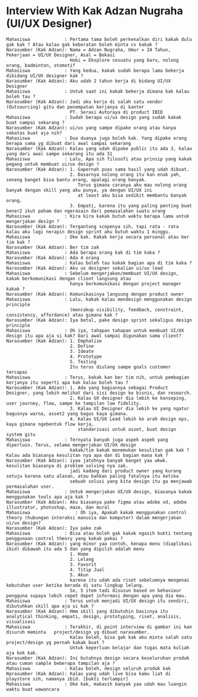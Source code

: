 # Interview With Kak Adzan Nugraha (UI/UX Designer)

    Mahasiswa             : Pertama tama boleh perkenalkan diri kakak dulu gak kak ? Atau kalau gak keberatan boleh minta cv kakak ?
    Narasumber (Kak Adzan): Nama = Adzan Nugraha, Umur = 24 Tahun, Pekerjaan = UI/UX Designer, Asal = Bekasi
                            Hobi = Eksplore sesuatu yang baru, nolong orang, badminton, otomotif
    Mahasiswa             : Yang kedua, kakak sudah berapa lama bekerja dibidang UI/UX designer kak ?
    Narasumber (Kak Adzan): Aku udah 2 tahun kerja di bidang UI/UX Designer
    Mahasiswa             : Untuk saat ini kakak bekerja dimana kak kalau boleh tau ?
    Narasumber (Kak Adzan): Jadi aku kerja di salah satu vendor (Outsourcing) gitu dan penempatan kerjanya di kantor 
                            PT. Serasi Autoraya di product IBID
    Mahasiswa             : Sudah berapa ui/ux design yang sudah kakak buat sampai sekarang ?
    Narasumber (Kak Adzan): ui/ux yang sampe dipake orang atau hanya sebatas buat aja nih?
    Mahasiswa             : Dua duanya juga boleh kak. Yang dipake orang berapa sama yg dibuat dari awal sampai sekarang
    Narasumber (Kak Adzan): Kalau yang udah dipake public itu ada 3, kalau yang dari awal sampe sekarang itu ada 31
    Mahasiswa             : Lalu, Apa sih filosofi atau prinsip yang kakak pegang untuk membuat ui/ux design ?
    Narasumber (Kak Adzan): 1. Gapernah puas sama hasil yang udah dibuat.
                            2. Dasarnya nolong orang itu kan enak yah, seneng banget bisa bantu orang, apalagi orang banyak. 
                               Terus gimana caranya aku mau nolong orang banyak dengan skill yang aku punya, ya dengan UI/UX ini 
                               at least aku bisa sedikit membantu banyak orang.
                            3. Empati, karena itu yang paling penting buat bener2 ikut paham dan ngerasain dari pemasalahan suatu orang
    Mahasiswa             : Kira kira kakak butuh waktu berapa lama untuk mengerjakan design ?
    Narasumber (Kak Adzan): Tergantung scopenya sih, tapi rata - rata kalau aku lagi nerapin design sprint aku butuh waktu 1 minggu.
    Mahasiswa             : Oke kak. Kakak kerja secara personal atau ber tim kak ?
    Narasumber (Kak Adzan): Ber tim zak
    Mahasiswa             : Ada berapa orang kak di tim kaka ?
    Narasumber (Kak Adzan): Ada 4 orang
    Mahasiswa             : Kalau boleh tau kakak bagian apa di tim kaka ?
    Narasumber (Kak Adzan): Aku ux designer sekalian ui/ux lead
    Mahasiswa             : Sebelum mengerjakan/membuat UI/UX design, kakak berkomunikasi dengan client langsung atau 
                            hanya berkomunikasi dengan project manager kakak ?
    Narasumber (Kak Adzan): Komunikasinya langsung dengan product owner 
    Mahasiswa             : Lalu, kakak kalau mendesign menggunakan design principle 
                            (mencakup visibility, feedback, constraint, consistency, affordance) atau gimana kak ?
    Narasumber (Kak Adzan): Iya betul, pake design sprint sekaligus design principle 
    Mahasiswa             : Oh iya, tahapan tahapan untuk membuat UI/UX design itu apa aja si kak? Dari awal sampai digunakan sama client?
    Narasumber (Kak Adzan): 1. Emphatize
                            2. Define
                            3. Ideate
                            4. Prototype	  
                            5. Testing
                            Itu terus diulang sampe goals customer tercapai
    Mahasiswa             : Terus, kakak kan ber tim nih, untuk pembagian kerjanya itu seperti apa kak kalau boleh tau ?
    Narasumber (Kak Adzan): 1. Ada yang bagiannya sebagai Product Designer, yang lebih melihat dari sisi design ke bisnis, dan research.
                            2. Kalau UX designer dia lebih ke konseping, user journey, flow, sampe ke tampilan low fidelity.
                            3. Kalau UI Designer dia lebih ke yang ngatur bagusnya warna, asset2 yang bagus kaya gimana.
                            4. Kalau UI/UX Lead lebih ke arah design ops, kaya gimana ngebentuk flow kerja, 
                               standarisasi untuk asset, buat design system gitu
    Mahasiswa             : Ternyata banyak juga aspek aspek yang diperluin. Terus, selama mengerjakan UI/UX design 
                            kakak/tim kakak menemukan kesulitan gak kak ? Kalau ada biasanya kesulitan nya apa dan di bagian mana kak ?
    Narasumber (Kak Adzan): iyaa jatohnya banyak banget yaa wkwk. kesulitan biasanya di problem solving nya zak.
                            jadi kadang dari product owner yang kurang setuju karena satu alasan, atau bahkan paling fatalnya itu ketika 
                            sebuah solusi yang kita design itu ga menjawab permasalahan user.
    Mahasiswa             : Untuk mengerjakan UI/UX design, biasanya kakak menggunakan tools apa aja kak ?
    Narasumber (Kak Adzan): Aku biasanya pake figma atau adobe xd, adobe illustrator, photoshop, maze, dan mural
    Mahasiswa		          : Oh iya, Apakah kakak menggunakan control theory (hubungan interaksi manusia dan komputer) dalam mengerjakan ui/ux design?
    Narasumber (Kak Adzan): Iya pake zak
    Mahasiswa             : Bisa atau boleh gak kakak ngasih bukti tentang penggunaan control theory yang kakak pakai ?
    Narasumber (Kak Adzan): yang minor yaa contoh, kenapa menu (diaplikasi ibid) dibawah itu ada 5 dan yang dipilih adalah menu
                            1. Home
                            2. Lelang
                            3. Favorit
                            4. Titip Jual
                            5. Akun
                            karena itu udah ada riset sebelumnya mengenai kebutuhan user ketika berada di satu lingkup lelang. 
                            So, 5 item tadi disusun based on behaviour pengguna supaya lebih cepet dapet informasi dengan apa yang dia mau.
    Mahasiswa             : Terus untuk menjadi UI/UX design itu sendiri, dibutuhkan skill apa aja si kak ?
    Narasumber (Kak Adzan): Hmm skill yang dibutuhin basicnya itu analytical thinking, empati, design, prototyping, riset, analisis, visualisasi
    Mahasiswa             : Terakhir, di point interview di gambar ini kan disuruh meminta   project/design yg dibuat narasumber. 
                            Kalau boleh, bisa gak kak aku minta salah satu project/design yg pernah kakak buat ? 
                            Untuk keperluan belajar dan tugas mata kuliah aja kok kak. 
    Narasumber (Kak Adzan): Ini butuhnya design secara keseluruhan produk atau cuman sample beberapa tampilan aja ?
    Mahasiswa             : Kalau boleh, design seluruh produk kak
    Narasumber (Kak Adzan): Kalau yang udah live bisa kamu liat di playstore sih, namanya ibid. [bukti terlampir]
    Mahasiswa             : Oke kak, makasih banyak yaa udah mau luangin waktu buat wawancara
